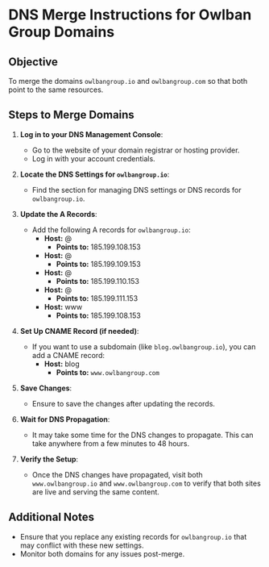# DNS Merge Instructions for Owlban Group Domains

## Objective
To merge the domains `owlbangroup.io` and `owlbangroup.com` so that both point to the same resources.

## Steps to Merge Domains

1. **Log in to your DNS Management Console**:
   - Go to the website of your domain registrar or hosting provider.
   - Log in with your account credentials.

2. **Locate the DNS Settings for `owlbangroup.io`**:
   - Find the section for managing DNS settings or DNS records for `owlbangroup.io`.

3. **Update the A Records**:
   - Add the following A records for `owlbangroup.io`:
     - **Host:** @
       - **Points to:** 185.199.108.153
     - **Host:** @
       - **Points to:** 185.199.109.153
     - **Host:** @
       - **Points to:** 185.199.110.153
     - **Host:** @
       - **Points to:** 185.199.111.153
     - **Host:** www
       - **Points to:** 185.199.108.153

4. **Set Up CNAME Record (if needed)**:
   - If you want to use a subdomain (like `blog.owlbangroup.io`), you can add a CNAME record:
     - **Host:** blog
       - **Points to:** `www.owlbangroup.com`

5. **Save Changes**:
   - Ensure to save the changes after updating the records.

6. **Wait for DNS Propagation**:
   - It may take some time for the DNS changes to propagate. This can take anywhere from a few minutes to 48 hours.

7. **Verify the Setup**:
   - Once the DNS changes have propagated, visit both `www.owlbangroup.io` and `www.owlbangroup.com` to verify that both sites are live and serving the same content.

## Additional Notes
- Ensure that you replace any existing records for `owlbangroup.io` that may conflict with these new settings.
- Monitor both domains for any issues post-merge.
